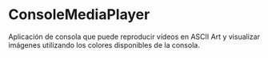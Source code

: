 # ConsoleMediaPlayer
Aplicación de consola que puede reproducir vídeos en ASCII Art y visualizar imágenes utilizando los colores disponibles de la consola.
